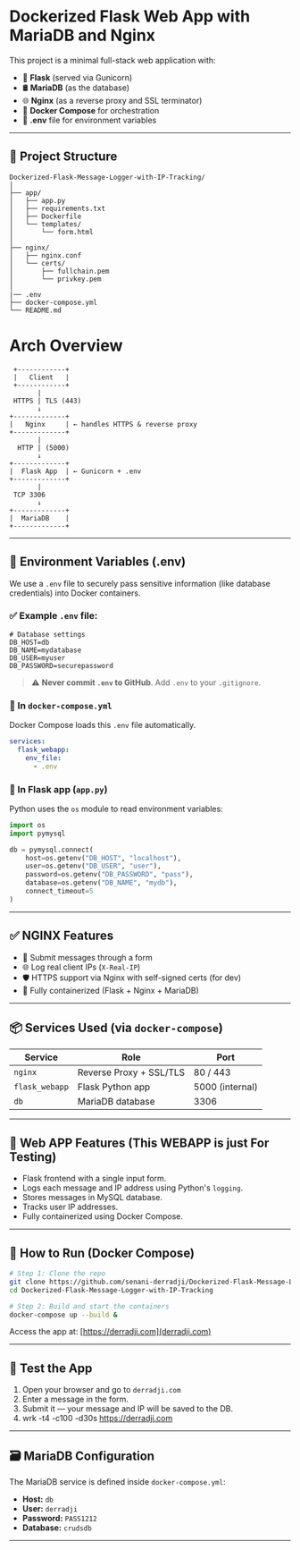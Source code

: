 # Dockerized Flask Web App with MariaDB and Nginx

This project is a minimal full-stack web application with:

- 🔧 **Flask** (served via Gunicorn)
- 🛢️ **MariaDB** (as the database)
- 🌐 **Nginx** (as a reverse proxy and SSL terminator)
- 🐳 **Docker Compose** for orchestration
- 🔐 **.env** file for environment variables

---

## 🧱 Project Structure

```
Dockerized-Flask-Message-Logger-with-IP-Tracking/
│
├── app/
│   ├── app.py
│   ├── requirements.txt
│   ├── Dockerfile
│   └── templates/
│       └── form.html
│
├── nginx/
│   ├── nginx.conf
│   └── certs/
│       ├── fullchain.pem
│       └── privkey.pem
│
|── .env
├── docker-compose.yml
└── README.md

```
# Arch Overview 
     +------------+
     |   Client   |
     +------------+
           |
     HTTPS | TLS (443)
           ↓
    +-------------+
    |   Nginx     | ← handles HTTPS & reverse proxy
    +-------------+
           |
      HTTP | (5000)
           ↓
    +-------------+
    |  Flask App  | ← Gunicorn + .env
    +-------------+
           |
     TCP 3306
           ↓
    +-------------+
    |  MariaDB    |
    +-------------+

---

## 🔐 Environment Variables (.env)

We use a `.env` file to securely pass sensitive information (like database credentials) into Docker containers.

### ✅ Example `.env` file:

```
# Database settings
DB_HOST=db
DB_NAME=mydatabase
DB_USER=myuser
DB_PASSWORD=securepassword
```

> ⚠️ **Never commit `.env` to GitHub**. Add `.env` to your `.gitignore`.

### 🔧 In `docker-compose.yml`

Docker Compose loads this `.env` file automatically.

```yaml
services:
  flask_webapp:
    env_file:
      - .env
```

### 🔧 In Flask app (`app.py`)

Python uses the `os` module to read environment variables:

```python
import os
import pymysql

db = pymysql.connect(
    host=os.getenv("DB_HOST", "localhost"),
    user=os.getenv("DB_USER", "user"),
    password=os.getenv("DB_PASSWORD", "pass"),
    database=os.getenv("DB_NAME", "mydb"),
    connect_timeout=5
)
```

---

## ✅ NGINX Features

- 📝 Submit messages through a form
- 🌐 Log real client IPs (`X-Real-IP`)
- 🛡️ HTTPS support via Nginx with self-signed certs (for dev)
- 🐳 Fully containerized (Flask + Nginx + MariaDB)

---

## 📦 Services Used (via `docker-compose`)

| Service     | Role                         | Port |
|-------------|------------------------------|------|
| `nginx`     | Reverse Proxy + SSL/TLS      | 80 / 443 |
| `flask_webapp` | Flask Python app          | 5000 (internal) |
| `db`        | MariaDB database              | 3306 |

---

## 🚀 Web APP Features (This WEBAPP is just For Testing)

- Flask frontend with a single input form.
- Logs each message and IP address using Python's `logging`.
- Stores messages in MySQL database.
- Tracks user IP addresses.
- Fully containerized using Docker Compose.

---

## 🐳 How to Run (Docker Compose)

```bash
# Step 1: Clone the repo
git clone https://github.com/senani-derradji/Dockerized-Flask-Message-Logger-with-IP-Tracking.git
cd Dockerized-Flask-Message-Logger-with-IP-Tracking

# Step 2: Build and start the containers
docker-compose up --build &
```

Access the app at: [https://derradji.com](derradji.com)

---

## 🧪 Test the App

1. Open your browser and go to `derradji.com`
2. Enter a message in the form.
3. Submit it — your message and IP will be saved to the DB.
4. wrk -t4 -c100 -d30s https://derradji.com

---


## 🗃️ MariaDB Configuration

The MariaDB service is defined inside `docker-compose.yml`:

- **Host:** `db`
- **User:** `derradji`
- **Password:** `PASS1212`
- **Database:** `crudsdb`

---
